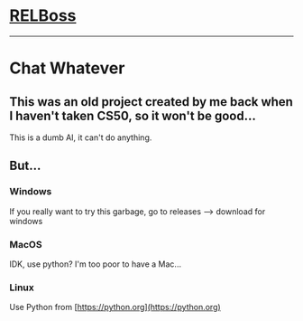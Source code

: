 # [RELBoss](https://relboss.github.io)
---
# Chat Whatever
## This was an old project created by me back when I haven't taken CS50, so it won't be good...
This is a dumb AI, it can't do anything.
## But...
### Windows
If you really want to try this garbage, go to releases --> download for windows
### MacOS
IDK, use python? I'm too poor to have a Mac...
### Linux
Use Python from [https://python.org](https://python.org)
